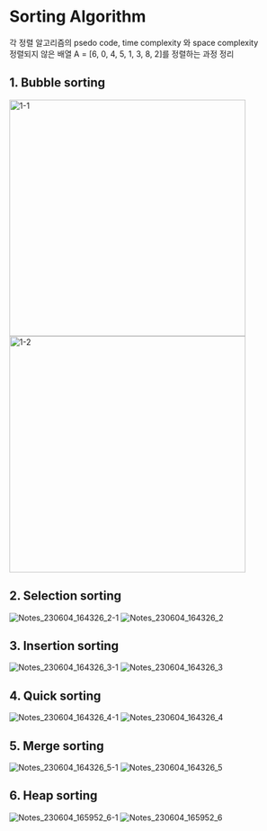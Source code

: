# Sorting Algorithm

각 정렬 알고리즘의 psedo code, time complexity 와 space complexity <br>
정렬되지 않은 배열 A = [6, 0, 4, 5, 1, 3, 8, 2]를 정렬하는 과정 정리


## 1. Bubble sorting
<img width="420" alt="1-1" src="https://github.com/p1364yeaji/2023DataStructure/assets/126933499/56a9cef1-2e1a-4bd3-a4e4-2134b16eb4d5">
<img width="420" alt="1-2" src="https://github.com/p1364yeaji/2023DataStructure/assets/126933499/98fbed1d-b572-4fff-bd75-23d0b0c16798">

## 2. Selection sorting

![Notes_230604_164326_2-1](https://github.com/p1364yeaji/2023DataStructure/assets/126933499/69a8a2f8-59b3-4c70-8715-eb30bc1765f1)
![Notes_230604_164326_2](https://github.com/p1364yeaji/2023DataStructure/assets/126933499/0418f4e2-8be5-4cd0-8662-97d6f53a5627)

## 3. Insertion sorting

![Notes_230604_164326_3-1](https://github.com/p1364yeaji/2023DataStructure/assets/126933499/4172e041-f55d-4946-bbcf-0bbfa2dd051c)
![Notes_230604_164326_3](https://github.com/p1364yeaji/2023DataStructure/assets/126933499/7a9f8412-d9bf-4b74-9a3e-168ede4802e9)

## 4. Quick sorting

![Notes_230604_164326_4-1](https://github.com/p1364yeaji/2023DataStructure/assets/126933499/7acedc98-dc0d-4f63-a189-30a0cc196249)
![Notes_230604_164326_4](https://github.com/p1364yeaji/2023DataStructure/assets/126933499/94e27cbf-9706-4fa7-82b5-cb8662f18e4b)

## 5. Merge sorting

![Notes_230604_164326_5-1](https://github.com/p1364yeaji/2023DataStructure/assets/126933499/1449abc2-47dd-401c-83f8-627769cdbb05)
![Notes_230604_164326_5](https://github.com/p1364yeaji/2023DataStructure/assets/126933499/96c9e2fc-27f7-405c-b310-69eeadac8363)

## 6. Heap sorting

![Notes_230604_165952_6-1](https://github.com/p1364yeaji/2023DataStructure/assets/126933499/a8c1d341-f685-4d8f-b037-3754fbfe9cf0)
![Notes_230604_165952_6](https://github.com/p1364yeaji/2023DataStructure/assets/126933499/65f3cef4-7b18-4ef0-bf92-964c528c7c10)
